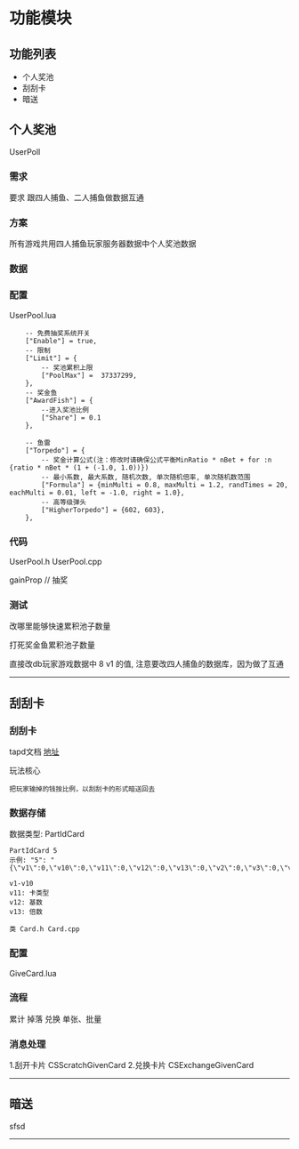 # 功能模块


## 功能列表
- 个人奖池
- 刮刮卡
- 暗送

## 个人奖池
UserPoll

### 需求
要求 跟四人捕鱼、二人捕鱼做数据互通


### 方案
所有游戏共用四人捕鱼玩家服务器数据中个人奖池数据

### 数据


### 配置
UserPool.lua
```
	-- 免费抽奖系统开关
	["Enable"] = true,
	-- 限制
	["Limit"] = {
		-- 奖池累积上限
		["PoolMax"] =  37337299,
	},
	-- 奖金鱼
	["AwardFish"] = {
		--进入奖池比例
		["Share"] = 0.1
	},
	
	-- 鱼雷
	["Torpedo"] = {
		-- 奖金计算公式(注：修改时请确保公式平衡MinRatio * nBet + for :n {ratio * nBet * (1 + (-1.0, 1.0))})
		-- 最小系数, 最大系数, 随机次数, 单次随机倍率, 单次随机数范围
		["Formula"] = {minMulti = 0.8, maxMulti = 1.2, randTimes = 20, eachMulti = 0.01, left = -1.0, right = 1.0},	
		-- 高等级弹头
		["HigherTorpedo"] = {602, 603},
	},
```


### 代码
UserPool.h UserPool.cpp

gainProp  // 抽奖

### 测试 
改哪里能够快速累积池子数量

打死奖金鱼累积池子数量

直接改db玩家游戏数据中 8 v1 的值, 注意要改四人捕鱼的数据库，因为做了互通

--------

## 刮刮卡

### 刮刮卡
tapd文档 [地址](https://www.tapd.cn/60204148/prong/stories/view/1160204148001017076?url_cache_key=7bd304b65d5653521cce5bc5bcf8fbea&action_entry_type=story_tree_list)

玩法核心
```
把玩家输掉的钱按比例，以刮刮卡的形式暗送回去
```

### 数据存储
数据类型: PartIdCard

```
PartIdCard 5
示例: "5": "{\"v1\":0,\"v10\":0,\"v11\":0,\"v12\":0,\"v13\":0,\"v2\":0,\"v3\":0,\"v4\":0,\"v5\":0,\"v6\":0,\"v7\":0,\"v8\":0,\"v9\":0}",

v1-v10
v11: 卡类型 
v12: 基数
v13: 倍数

类 Card.h Card.cpp

```

### 配置
GiveCard.lua


### 流程
累计
掉落
兑换  单张、批量


### 消息处理
1.刮开卡片
CSScratchGivenCard
2.兑换卡片
CSExchangeGivenCard





--------


## 暗送
sfsd

--------